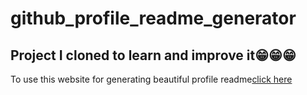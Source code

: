 # github_profile_readme_generator
## Project I cloned to learn and improve it😁😁😁
To use this website for generating beautiful profile readme[click here](https://varshithvhegde.github.io/github_profile_readme_generator/)
